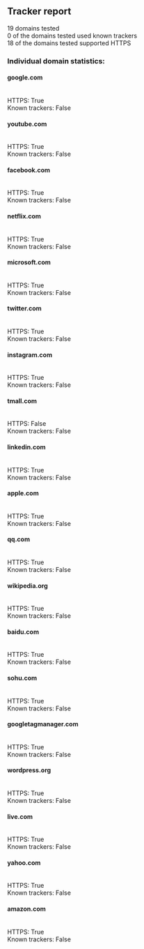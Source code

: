 ## Tracker report <br>
19 domains tested <br>
0 of the domains tested used known trackers <br>
18 of the domains tested supported HTTPS <br>


### Individual domain statistics: 


#### google.com
<br>HTTPS: True
<br>Known trackers: False


#### youtube.com
<br>HTTPS: True
<br>Known trackers: False


#### facebook.com
<br>HTTPS: True
<br>Known trackers: False


#### netflix.com
<br>HTTPS: True
<br>Known trackers: False


#### microsoft.com
<br>HTTPS: True
<br>Known trackers: False


#### twitter.com
<br>HTTPS: True
<br>Known trackers: False


#### instagram.com
<br>HTTPS: True
<br>Known trackers: False


#### tmall.com
<br>HTTPS: False
<br>Known trackers: False


#### linkedin.com
<br>HTTPS: True
<br>Known trackers: False


#### apple.com
<br>HTTPS: True
<br>Known trackers: False


#### qq.com
<br>HTTPS: True
<br>Known trackers: False


#### wikipedia.org
<br>HTTPS: True
<br>Known trackers: False


#### baidu.com
<br>HTTPS: True
<br>Known trackers: False


#### sohu.com
<br>HTTPS: True
<br>Known trackers: False


#### googletagmanager.com
<br>HTTPS: True
<br>Known trackers: False


#### wordpress.org
<br>HTTPS: True
<br>Known trackers: False


#### live.com
<br>HTTPS: True
<br>Known trackers: False


#### yahoo.com
<br>HTTPS: True
<br>Known trackers: False


#### amazon.com
<br>HTTPS: True
<br>Known trackers: False